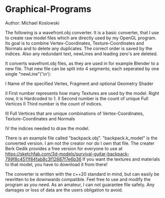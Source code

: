# Graphical-Programs
Author: Michael Koslowski

The following is a wavefront.obj converter. It is a basic converter, that I use to create raw model files which are directly used by my OpenGL program. 
Its goal is to combine Vertex-Coordinates, Texture-Coordinates and Normals and to delete any duplicates. The correct order is saved by the indices. Also any redundant text, newLines and leading zero's are deleted.

It converts wavefront.obj files, as they are used in for example Blender to a new file. That new file can be split into 4 segments; each seperated by one single "newLine"('\n'):

I Name of the specified Vertex, Fragment and optional Geometry Shader

II First number represents how many Textures are used by the model. Right now, it is Hardcoded to 1. 
II Second number is the count of unique Full Vertices
II Third number is the count of indices.

III Full Vertices that are unique combinations of Vertex-Coordinates, Texture-Coordinates and Normals

IV the indices needed to draw the model.

There is an example file called "backpack.obj". "backpack.k_model" is the converted version. I am not the creator nor do I own that file. 
The creater Berk Gedik provides a free version for everyone to use at https://sketchfab.com/3d-models/survival-guitar-backpack-799f8c4511f84fab8c3f12887f7e6b36
If you want the textures and materials to that model, you have to download it from there!

The converter is written with the c++20 standard in mind, but can easily be rewritten to be downwards compatible. Feel free to use and modify the program as you need. 
As an amateur, I can not guarantee file safety. Any damages or loss of data are the users obligation to avoid.
